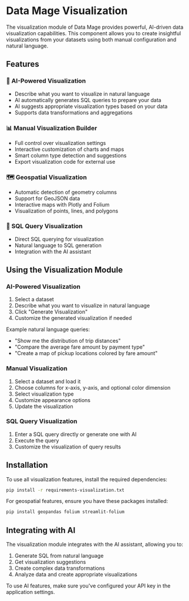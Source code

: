 # Data Mage Visualization

The visualization module of Data Mage provides powerful, AI-driven data visualization capabilities. This component allows you to create insightful visualizations from your datasets using both manual configuration and natural language.

## Features

### 🧠 AI-Powered Visualization

- Describe what you want to visualize in natural language
- AI automatically generates SQL queries to prepare your data
- AI suggests appropriate visualization types based on your data
- Supports data transformations and aggregations

### 📊 Manual Visualization Builder

- Full control over visualization settings
- Interactive customization of charts and maps
- Smart column type detection and suggestions
- Export visualization code for external use

### 🗺️ Geospatial Visualization

- Automatic detection of geometry columns
- Support for GeoJSON data
- Interactive maps with Plotly and Folium
- Visualization of points, lines, and polygons

### 🔄 SQL Query Visualization

- Direct SQL querying for visualization
- Natural language to SQL generation
- Integration with the AI assistant

## Using the Visualization Module

### AI-Powered Visualization

1. Select a dataset
2. Describe what you want to visualize in natural language
3. Click "Generate Visualization"
4. Customize the generated visualization if needed

Example natural language queries:
- "Show me the distribution of trip distances"
- "Compare the average fare amount by payment type"
- "Create a map of pickup locations colored by fare amount"

### Manual Visualization

1. Select a dataset and load it
2. Choose columns for x-axis, y-axis, and optional color dimension
3. Select visualization type
4. Customize appearance options
5. Update the visualization

### SQL Query Visualization

1. Enter a SQL query directly or generate one with AI
2. Execute the query
3. Customize the visualization of query results

## Installation

To use all visualization features, install the required dependencies:

```bash
pip install -r requirements-visualization.txt
```

For geospatial features, ensure you have these packages installed:

```bash
pip install geopandas folium streamlit-folium
```

## Integrating with AI

The visualization module integrates with the AI assistant, allowing you to:

1. Generate SQL from natural language
2. Get visualization suggestions
3. Create complex data transformations
4. Analyze data and create appropriate visualizations

To use AI features, make sure you've configured your API key in the application settings. 